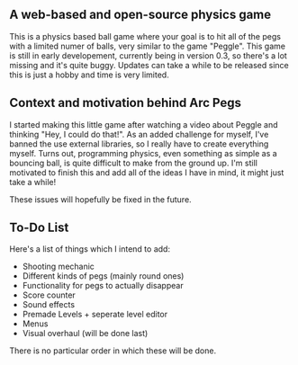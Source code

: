 ## A web-based and open-source physics game
This is a physics based ball game where your goal is to hit all of the pegs with a limited numer of balls, very similar to the game "Peggle". This game is still in early developement, currently being in version 0.3, so there's a lot missing and it's quite buggy. Updates can take a while to be released since this is just a hobby and time is very limited. 
## Context and motivation behind Arc Pegs
I started making this little game after watching a video about Peggle and thinking "Hey, I could do that!". As an added challenge for myself, I've banned the use external libraries, so I really have to create everything myself. Turns out, programming physics, even something as simple as a bouncing ball, is quite difficult to make from the ground up. I'm still motivated to finish this and add all of the ideas I have in mind, it might just take a while!

These issues will hopefully be fixed in the future.
## To-Do List
Here's a list of things which I intend to add:
- Shooting mechanic
- Different kinds of pegs (mainly round ones)
- Functionality for pegs to actually disappear
- Score counter
- Sound effects
- Premade Levels + seperate level editor
- Menus
- Visual overhaul (will be done last)

There is no particular order in which these will be done. 